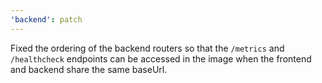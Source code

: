 ```yaml
---
'backend': patch
---
```


Fixed the ordering of the backend routers so that the `/metrics` and `/healthcheck` endpoints can be accessed in the image when the frontend and backend share the same baseUrl.
